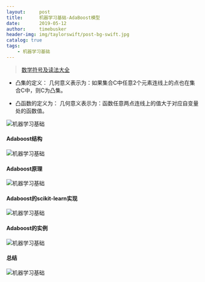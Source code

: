 ```yaml
---
layout:     post
title:      机器学习基础-AdaBoost模型
date:       2019-05-12
author:     timebusker
header-img: img/taylorswift/post-bg-swift.jpg
catalog: true
tags:
    - 机器学习基础
---
```


> [数学符号及读法大全](https://blog.csdn.net/qq_37212752/article/details/83956265)

- 凸集的定义：
几何意义表示为：如果集合C中任意2个元素连线上的点也在集合C中，则C为凸集。

- 凸函数的定义为：
几何意义表示为：函数任意两点连线上的值大于对应自变量处的函数值。

![机器学习基础](/img/algorithm/10/0.png)

#### Adaboost结构

![机器学习基础](/img/algorithm/10/1.png)

#### Adaboost原理

![机器学习基础](/img/algorithm/10/2.png)

#### Adaboost的scikit-learn实现

![机器学习基础](/img/algorithm/10/3.png)

#### Adaboost的实例

![机器学习基础](/img/algorithm/10/4.png)

#### 总结

![机器学习基础](/img/algorithm/10/5.png)

